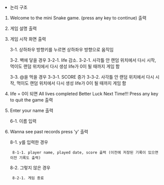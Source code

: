 - 논리 구조

1. Welcome to the mini Snake game. (press any key to continue) 출력
2. 게임 설명 출력
3. 게임 시작 화면 출력

   3-1. 상하좌우 방향키를 누르면 상하좌우 방향으로 움직임

   3-2. 벽에 닿을 경우
        3-2-1. life 감소.
        3-2-1. 사각틀 안 랜덤 위치에서 다시 시작, 먹이도 랜덤 위치에서 다시 생성 life가 0이 될 때까지 게임 함
   
   3-3. @을 먹을 경우
        3-3-1. SCORE 증가
        3-3-2. 사각틀 안 랜덤 위치에서 다시 시작, 먹이도 랜덤 위치에서 다시 생성 life가 0이 될 때까지 게임 함

5. life = 0이 되면 All lives completed Better Luck Next Time!!! Press any key to quit the game 출력

6. Enter your name 출력

   6-1. 이름 입력

8. Wanna see past records press 'y' 출력

   8-1. y를 입력한 경우

        8-1-1. player name, played date, score 출력 (이전에 저장된 기록이 있으면 이전 기록도 출력)

   8-2. 그렇지 않은 경우

        8-2-1. 게임 종료

